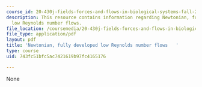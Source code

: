 ```yaml
---
course_id: 20-430j-fields-forces-and-flows-in-biological-systems-fall-2015
description: This resource contains information regarding Newtonian, fully developed
  low Reynolds number flows.
file_location: /coursemedia/20-430j-fields-forces-and-flows-in-biological-systems-fall-2015/743fc51bfc5ac7421619b97fc4165176_MIT20_430JF15_Lecture18.pdf
file_type: application/pdf
layout: pdf
title: 'Newtonian, fully developed low Reynolds number flows   '
type: course
uid: 743fc51bfc5ac7421619b97fc4165176

---
```

None